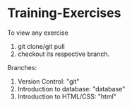 # Training-Exercises
To view any exercise
  1. git clone/git pull
  2. checkout its respective branch.

Branches:
  1. Version Control: "git"
  2. Introduction to database: "database"
  3. Introduction to HTML/CSS: "html"
